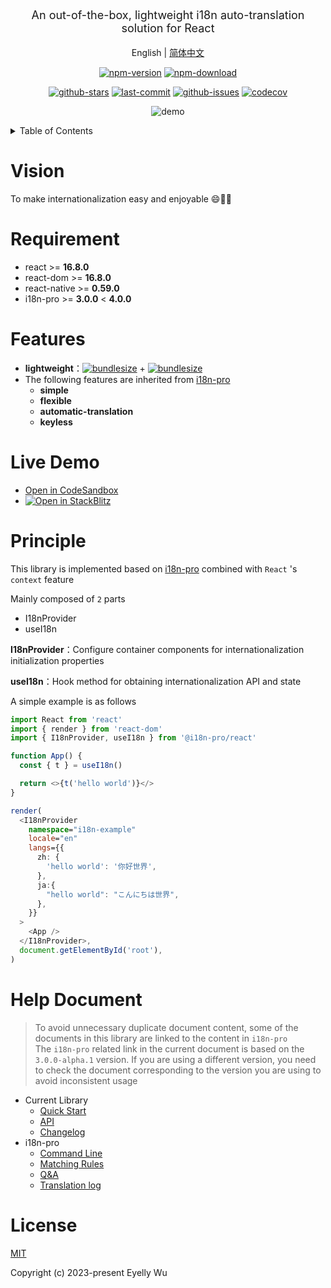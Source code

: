 <div align="center">
  <p style="font-size: 18px;">An out-of-the-box, lightweight i18n auto-translation solution for React</p>

English | [简体中文](https://github.com/i18n-pro/react/blob/v2.0.0-alpha.2/README_zh-CN.md)



[![npm-version](https://img.shields.io/npm/v/@i18n-pro/react.svg?style=flat-square "npm-version")](https://www.npmjs.com/package/@i18n-pro/react "npm")
[![npm-download](https://img.shields.io/npm/dm/@i18n-pro/react "npm-download")](https://www.npmjs.com/package/@i18n-pro/react "npm")

[![github-stars](https://img.shields.io/github/stars/i18n-pro/react?style=social "github-stars")](https://github.com/i18n-pro/react/stargazers "github-stars")
[![last-commit](https://img.shields.io/github/last-commit/i18n-pro/react/main "last-commit")](https://github.com/i18n-pro/react/commits/main "last-commit")
[![github-issues](https://img.shields.io/github/issues-raw/i18n-pro/react "github-issues")](https://github.com/i18n-pro/react/issues "github-issues")
[![codecov](https://codecov.io/gh/i18n-pro/react/branch/main/graph/badge.svg?token=GQ6S1GPFCM "codecov")](https://codecov.io/gh/i18n-pro/react "codecov")

![demo](https://s3.bmp.ovh/imgs/2025/07/11/b5b5369b6e08f1f1.gif)

</div>
<details >
  <summary>Table of Contents</summary>

  [Vision](#vision)<br/>
  [Requirement](#requirement)<br/>
  [Features](#features)<br/>
  [Live Demo](#live-demo)<br/>
  [Principle](#principle)<br/>
  [License](#license)<br/>

</details>


# Vision
To make internationalization easy and enjoyable 😄💪🏻
# Requirement

* react >= **16.8.0**
* react-dom >= **16.8.0**
* react-native >= **0.59.0**
* i18n-pro >= **3.0.0** < **4.0.0**


# Features

* **lightweight**：[![bundlesize](https://img.shields.io/bundlephobia/minzip/i18n-pro?color=brightgreen&style=plastic "i18n-pro-bundlesize")](https://bundlephobia.com/package/i18n-pro "i18n-pro-bundlesize") + [![bundlesize](https://img.shields.io/bundlephobia/minzip/@i18n-pro/react?color=brightgreen&style=plastic "bundlesize")](https://bundlephobia.com/package/@i18n-pro/react "bundlesize")
* The following features are inherited from  [i18n-pro](https://github.com/i18n-pro/core "i18n-pro") 
   * **simple**
   * **flexible**
   * **automatic-translation**
   * **keyless**


# Live Demo

* [Open in CodeSandbox](https://codesandbox.io/p/github/i18n-pro/react-demo/v2?file=README.md)
* [![Open in StackBlitz](https://developer.stackblitz.com/img/open_in_stackblitz_small.svg "Open in StackBlitz")](https://stackblitz.com/github/i18n-pro/react-demo/tree/v2?file=README.md)


# Principle
This library is implemented based on  [i18n-pro](https://github.com/i18n-pro/core "i18n-pro")  combined with  `React` 's  `context`  feature

Mainly composed of  `2`  parts
* I18nProvider
* useI18n



**I18nProvider**：Configure container components for internationalization initialization properties

**useI18n**：Hook method for obtaining internationalization API and state



A simple example is as follows
```typescript react
import React from 'react'
import { render } from 'react-dom'
import { I18nProvider, useI18n } from '@i18n-pro/react'

function App() {
  const { t } = useI18n()

  return <>{t('hello world')}</>
}

render(
  <I18nProvider
    namespace="i18n-example"
    locale="en"
    langs={{
      zh: {
        'hello world': '你好世界',
      },
      ja:{
        "hello world": "こんにちは世界",
      },
    }}
  >
    <App />
  </I18nProvider>,
  document.getElementById('root'),
)
```

# Help Document

>To avoid unnecessary duplicate document content, some of the documents in this library are linked to the content in  `i18n-pro` <br />The  `i18n-pro`  related link in the current document is based on the  `3.0.0-alpha.1`  version. If you are using a different version, you need to check the document corresponding to the version you are using to avoid inconsistent usage
* Current Library
   * [Quick Start](https://github.com/i18n-pro/react/blob/v2.0.0-alpha.2/docs/dist/USAGE.md)
   * [API](https://github.com/i18n-pro/react/blob/v2.0.0-alpha.2/docs/dist/API.md)
   * [Changelog](https://github.com/i18n-pro/react/blob/v2.0.0-alpha.2/docs/dist/CHANGELOG.md)
* i18n-pro
   * [Command Line](https://github.com/i18n-pro/core/blob/v3.0.0-alpha.1/docs/dist/COMMAND_LINE.md)
   * [Matching Rules](https://github.com/i18n-pro/core/blob/v3.0.0-alpha.1/docs/dist/MATCH_RULE.md)
   * [Q&A](https://github.com/i18n-pro/core/blob/v3.0.0-alpha.1/docs/dist/Q&A.md)
   * [Translation log](https://github.com/i18n-pro/core/blob/v3.0.0-alpha.1/docs/dist/OUTPUT_LOG.md)


# License
[MIT](./LICENSE)

Copyright (c) 2023-present Eyelly Wu